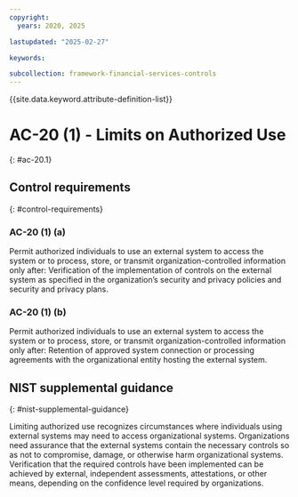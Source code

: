 ```yaml
---
copyright:
  years: 2020, 2025

lastupdated: "2025-02-27"

keywords:

subcollection: framework-financial-services-controls
---
```


{{site.data.keyword.attribute-definition-list}}

# AC-20 (1) -  Limits on Authorized Use
{: #ac-20.1}

## Control requirements
{: #control-requirements}



### AC-20 (1) (a)


Permit authorized individuals to use an external system to access the system or to process, store, or transmit organization-controlled information only after:
Verification of the implementation of controls on the external system as specified in the organization’s security and privacy policies and security and privacy plans.


### AC-20 (1) (b)


Permit authorized individuals to use an external system to access the system or to process, store, or transmit organization-controlled information only after:
Retention of approved system connection or processing agreements with the organizational entity hosting the external system.












## NIST supplemental guidance
{: #nist-supplemental-guidance}

Limiting authorized use recognizes circumstances where individuals using external systems may need to access organizational systems. Organizations need assurance that the external systems contain the necessary controls so as not to compromise, damage, or otherwise harm organizational systems. Verification that the required controls have been implemented can be achieved by external, independent assessments, attestations, or other means, depending on the confidence level required by organizations.
